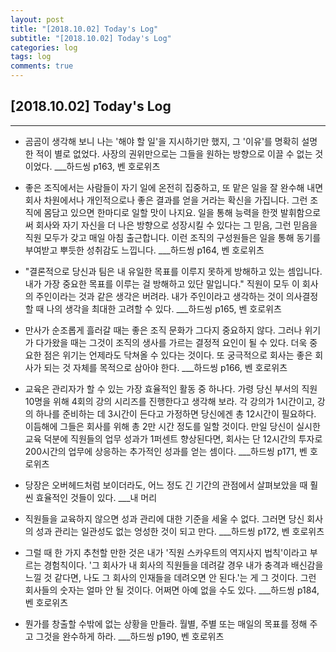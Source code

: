 ```yaml
---
layout: post
title: "[2018.10.02] Today's Log"
subtitle: "[2018.10.02] Today's Log"
categories: log
tags: log
comments: true
---
```


[2018.10.02] Today's Log
-------------

****

- 곰곰이 생각해 보니 나는 '해야 할 일'을 지시하기만 했지, 그 '이유'를 명확히 설명한 적이 별로 없었다.
사장의 권위만으로는 그들을 원하는 방향으로 이끌 수 없는 것이었다. ___하드씽 p163, 벤 호로위츠

- 좋은 조직에서는 사람들이 자기 일에 온전히 집중하고, 또 맡은 일을 잘 완수해 내면 회사 차원에서나 개인적으로나 좋은 결과를 얻을 거라는 확신을 가집니다.
그런 조직에 몸담고 있으면 한마디로 일할 맛이 나지요.
일을 통해 능력을 한껏 발휘함으로써 회사와 자기 자신을 더 나은 방향으로 성장시킬 수 있다는 그 믿음, 그런 믿음을 직원 모두가 갖고 매일 아침 출근합니다.
이런 조직의 구성원들은 일을 통해 동기를 부여받고 뿌듯한 성취감도 느낍니다. ___하드씽 p164, 벤 호로위츠

- "결론적으로 당신과 팀은 내 유일한 목표를 이루지 못하게 방해하고 있는 셈입니다. 내가 가장 중요한 목표를 이루는 걸 방해하고 있단 말입니다."
직원이 모두 이 회사의 주인이라는 것과 같은 생각은 버려라.
내가 주인이라고 생각하는 것이 의사결정 할 때 나의 생각을 최대한 고려할 수 있다. ___하드씽 p165, 벤 호로위츠

- 만사가 순조롭게 흘러갈 때는 좋은 조직 문화가 그다지 중요하지 않다.
그러나 위기가 다가왔을 때는 그것이 조직의 생사를 가르는 결정적 요인이 될 수 있다.
더욱 중요한 점은 위기는 언제라도 닥쳐올 수 있다는 것이다.
또 궁극적으로 회사는 좋은 회사가 되는 것 자체를 목적으로 삼아야 한다. ___하드씽 p166, 벤 호로위츠

- 교육은 관리자가 할 수 있는 가장 효율적인 활동 중 하나다.
가령 당신 부서의 직원 10명을 위해 4회의 강의 시리즈를 진행한다고 생각해 보라.
각 강의가 1시간이고, 강의 하나를 준비하는 데 3시간이 든다고 가정하면 당신에겐 총 12시간이 필요하다.
이듬해에 그들은 회사를 위해 총 2만 시간 정도를 일할 것이다.
만일 당신이 실시한 교육 덕분에 직원들의 업무 성과가 1퍼센트 향상된다면, 회사는 단 12시간의 투자로 200시간의 업무에 상응하는 추가적인 성과를 얻는 셈이다. ___하드씽 p171, 벤 호로위츠

- 당장은 오버헤드처럼 보이더라도, 어느 정도 긴 기간의 관점에서 살펴보았을 때 훨씬 효율적인 것들이 있다. ___내 머리

- 직원들을 교육하지 않으면 성과 관리에 대한 기준을 세울 수 없다.
그러면 당신 회사의 성과 관리는 일관성도 없는 엉성한 것이 되고 만다. ___하드씽 p172, 벤 호로위츠

- 그럴 때 한 가지 추천할 만한 것은 내가 '직원 스카우트의 역지사지 법칙'이라고 부르는 경험칙이다.
'그 회사가 내 회사의 직원들을 데려갈 경우 내가 충격과 배신감을 느낄 것 같다면, 나도 그 회사의 인재들을 데려오면 안 된다.'는 게 그 것이다.
그런 회사들의 숫자는 얼마 안 될 것이다.
어쩌면 아예 없을 수도 있다. ___하드씽 p184, 벤 호로위츠

- 뭔가를 창출할 수밖에 없는 상황을 만들라.
월별, 주별 또는 매일의 목표를 정해 주고 그것을 완수하게 하라. ___하드씽 p190, 벤 호로위츠